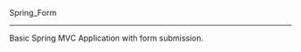 Spring_Form
________________________________________________

Basic Spring MVC Application with form submission.
